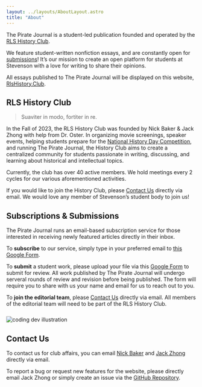 ```yaml
---
layout: ../layouts/AboutLayout.astro
title: "About"
---
```


The Pirate Journal is a student-led publication founded and operated by the [RLS History Club](#rls-history-club).

We feature student-written nonfiction essays, and are constantly open for [submissions](#subscriptions--submissions)! It’s our mission to create an open platform for students at Stevenson with a love for writing to share their opinions.

All essays published to The Pirate Journal will be displayed on this website, [RlsHistory.Club](/).

## RLS History Club

> Suaviter in modo, fortiter in re.

In the Fall of 2023, the RLS History Club was founded by Nick Baker & Jack Zhong with help from Dr. Oster. In organizing movie screenings, speaker events, helping students prepare for the [National History Day Competition](https://nhd.org/en/), and running The Pirate Journal, the History Club aims to create a centralized community for students passionate in writing, discussing, and learning about historical and intellectual topics.

Currently, the club has over 40 active members. We hold meetings every 2 cycles for our various aforementioned activities.

If you would like to join the History Club, please [Contact Us](#contact-us) directly via email. We would love any member of Stevenson’s student body to join us!

## Subscriptions & Submissions

The Pirate Journal runs an email-based subscription service for those interested in receiving newly featured articles directly in their inbox.

To **subscribe** to our service, simply type in your preferred email to [this Google Form](https://forms.gle/TZKgvMcgPKqNezZcA).

To **submit** a student work, please upload your file via this [Google Form](https://docs.google.com/forms/d/e/1FAIpQLSdmYHDiPi-xZImHIO87Igf1OuIyKsrCfVFM3hN5exIPpz2_Bg/viewform) to submit for review. All work published by The Pirate Journal will undergo serveral rounds of review and revision before being published. The form will require you to share with us your name and email for us to reach out to you.

To **join the editorial team**, please [Contact Us](#contact-us) directly via email. All members of the editorial team will need to be part of the RLS History Club.

<div style="margin-top: 25px; margin-bottom: 5px;">
  <img src="/assets/dev.svg" class="sm:w-1/2 mx-auto" alt="coding dev illustration">
</div>

## Contact Us

To contact us for club affairs, you can email
[Nick Baker](mailto:jzhong26@stevensonschool.org,nbaker26@stevensonschool.org?subject=Inquiry%20about%20The%20Pirate%20Journal)
and
[Jack Zhong](mailto:jzhong26@stevensonschool.org,nbaker26@stevensonschool.org?subject=Inquiry%20about%20The%20Pirate%20Journal)
directly via email.

To report a bug or request new features for the website, please directly email Jack Zhong or simply
create an issue
via the [GitHub Repository](https://github.com/jzhong0821/History-Club).
